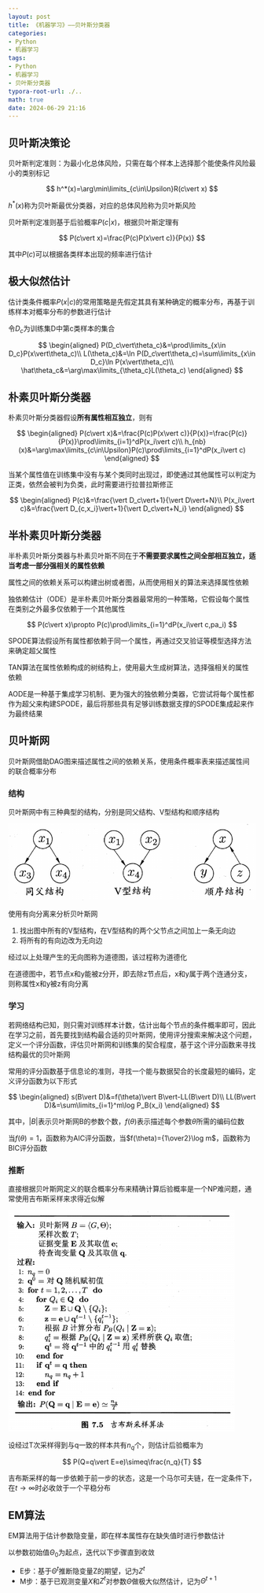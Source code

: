 ```yaml
---
layout: post
title: 《机器学习》——贝叶斯分类器
categories:
- Python
- 机器学习
tags:
- Python
- 机器学习
- 贝叶斯分类器
typora-root-url: ./..
math: true
date: 2024-06-29 21:16
---
```


## 贝叶斯决策论

贝叶斯判定准则：为最小化总体风险，只需在每个样本上选择那个能使条件风险最小的类别标记

$$
h^*(x)=\arg\min\limits_{c\in\Upsilon}R(c\vert x)
$$

$h^*(x)$称为贝叶斯最优分类器，对应的总体风险称为贝叶斯风险

贝叶斯判定准则基于后验概率$P(c\vert x)$，根据贝叶斯定理有

$$
P(c\vert x)=\frac{P(c)P(x\vert c)}{P(x)}
$$

其中$P(c)$可以根据各类样本出现的频率进行估计

## 极大似然估计

估计类条件概率$P(x\vert c)$的常用策略是先假定其具有某种确定的概率分布，再基于训练样本对概率分布的参数进行估计

令$D_c$为训练集D中第c类样本的集合

$$
\begin{aligned}
P(D_c\vert\theta_c)&=\prod\limits_{x\in D_c}P(x\vert\theta_c)\\
L(\theta_c)&=\ln P(D_c\vert\theta_c)=\sum\limits_{x\in D_c}\ln P(x\vert\theta_c)\\
\hat\theta_c&=\arg\max\limits_{\theta_c}L(\theta_c)
\end{aligned}
$$

## 朴素贝叶斯分类器

朴素贝叶斯分类器假设**所有属性相互独立**，则有

$$
\begin{aligned}
P(c\vert x)&=\frac{P(c)P(x\vert c)}{P(x)}=\frac{P(c)}{P(x)}\prod\limits_{i=1}^dP(x_i\vert c)\\
h_{nb}(x)&=\arg\max\limits_{c\in\Upsilon}P(c)\prod\limits_{i=1}^dP(x_i\vert c)
\end{aligned}
$$

当某个属性值在训练集中没有与某个类同时出现过，即使通过其他属性可以判定为正类，依然会被判为负类，此时需要进行拉普拉斯修正

$$
\begin{aligned}
P(c)&=\frac{\vert D_c\vert+1}{\vert D\vert+N}\\
P(x_i\vert c)&=\frac{\vert D_{c,x_i}\vert+1}{\vert D_c\vert+N_i}
\end{aligned}
$$

## 半朴素贝叶斯分类器

半朴素贝叶斯分类器与朴素贝叶斯不同在于**不需要要求属性之间全部相互独立，适当考虑一部分强相关的属性依赖**

属性之间的依赖关系可以构建出树或者图，从而使用相关的算法来选择属性依赖

独依赖估计（ODE）是半朴素贝叶斯分类器最常用的一种策略，它假设每个属性在类别之外最多仅依赖于一个其他属性

$$
P(c\vert x)\propto P(c)\prod\limits_{i=1}^dP(x_i\vert c,pa_i)
$$

SPODE算法假设所有属性都依赖于同一个属性，再通过交叉验证等模型选择方法来确定超父属性

TAN算法在属性依赖构成的树结构上，使用最大生成树算法，选择强相关的属性依赖

AODE是一种基于集成学习机制、更为强大的独依赖分类器，它尝试将每个属性都作为超父来构建SPODE，最后将那些具有足够训练数据支撑的SPODE集成起来作为最终结果

## 贝叶斯网

贝叶斯网借助DAG图来描述属性之间的依赖关系，使用条件概率表来描述属性间的联合概率分布

### 结构

贝叶斯网中有三种典型的结构，分别是同父结构、V型结构和顺序结构

<img src="/assets/img/ml-贝叶斯/image-20240629200847903.png" alt="image-20240629200847903" style="zoom:67%;" />

使用有向分离来分析贝叶斯网

1.   找出图中所有的V型结构，在V型结构的两个父节点之间加上一条无向边
2.   将所有的有向边改为无向边

经过以上处理产生的无向图称为道德图，该过程称为道德化

在道德图中，若节点x和y能被z分开，即去除z节点后，x和y属于两个连通分支，则称属性x和y被z有向分离

### 学习

若网络结构已知，则只需对训练样本计数，估计出每个节点的条件概率即可，因此在学习之前，首先要找到结构最合适的贝叶斯网，使用评分搜索来解决这个问题，定义一个评分函数，评估贝叶斯网和训练集的契合程度，基于这个评分函数来寻找结构最优的贝叶斯网

常用的评分函数基于信息论的准则，寻找一个能与数据契合的长度最短的编码，定义评分函数为以下形式

$$
\begin{aligned}
s(B\vert D)&=f(\theta)\vert B\vert-LL(B\vert D)\\
LL(B\vert D)&=\sum\limits_{i=1}^m\log P_B(x_i)
\end{aligned}
$$

其中，$\vert B\vert$表示贝叶斯网B的参数个数，$f(\theta)$表示描述每个参数$\theta$所需的编码位数

当$f(\theta)=1$，函数称为AIC评分函数，当$f(\theta)={1\over2}\log m$，函数称为BIC评分函数

### 推断

直接根据贝叶斯网定义的联合概率分布来精确计算后验概率是一个NP难问题，通常使用吉布斯采样来求得近似解

<img src="/assets/img/ml-贝叶斯/image-20240629205621558.png" alt="image-20240629205621558" style="zoom: 50%;" />

设经过T次采样得到与q一致的样本共有$n_q$个，则估计后验概率为

$$
P(Q=q\vert E=e)\simeq\frac{n_q}{T}
$$

吉布斯采样的每一步依赖于前一步的状态，这是一个马尔可夫链，在一定条件下，在$t\rightarrow\infty$时必收敛于一个平稳分布

## EM算法

EM算法用于估计参数隐变量，即在样本属性存在缺失值时进行参数估计

以参数初始值$\Theta_0$为起点，迭代以下步骤直到收敛

-   E步：基于$\Theta^t$推断隐变量Z的期望，记为$Z^t$
-   M步：基于已观测变量$X$和$Z^t$对参数$\Theta$做极大似然估计，记为$\Theta^{t+1}$

